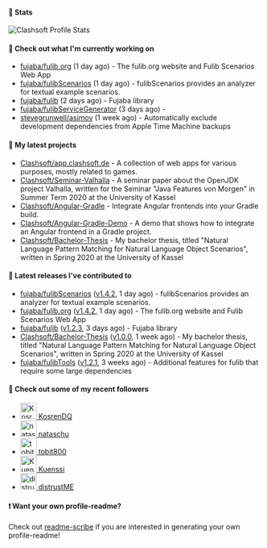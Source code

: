 #### 🔅 Stats

![Clashsoft Profile Stats](https://github-readme-stats.vercel.app/api?username=Clashsoft&show_icons=true&theme=dark&count_private=true&icon_color=0075ff)

#### 👷 Check out what I'm currently working on

- [fujaba/fulib.org](https://github.com/fujaba/fulib.org) (1 day ago) - The fulib.org website and Fulib Scenarios Web App
- [fujaba/fulibScenarios](https://github.com/fujaba/fulibScenarios) (1 day ago) - fulibScenarios provides an analyzer for textual example scenarios. 
- [fujaba/fulib](https://github.com/fujaba/fulib) (2 days ago) - Fujaba library
- [fujaba/fulibServiceGenerator](https://github.com/fujaba/fulibServiceGenerator) (3 days ago) - 
- [stevegrunwell/asimov](https://github.com/stevegrunwell/asimov) (1 week ago) - Automatically exclude development dependencies from Apple Time Machine backups

#### 🌱 My latest projects

- [Clashsoft/app.clashsoft.de](https://github.com/Clashsoft/app.clashsoft.de) - A collection of web apps for various purposes, mostly related to games.
- [Clashsoft/Seminar-Valhalla](https://github.com/Clashsoft/Seminar-Valhalla) - A seminar paper about the OpenJDK project Valhalla, written for the Seminar &#34;Java Features von Morgen&#34; in Summer Term 2020 at the University of Kassel
- [Clashsoft/Angular-Gradle](https://github.com/Clashsoft/Angular-Gradle) - Integrate Angular frontends into your Gradle build.
- [Clashsoft/Angular-Gradle-Demo](https://github.com/Clashsoft/Angular-Gradle-Demo) - A demo that shows how to integrate an Angular frontend in a Gradle project.
- [Clashsoft/Bachelor-Thesis](https://github.com/Clashsoft/Bachelor-Thesis) - My bachelor thesis, titled &#34;Natural Language Pattern Matching for Natural Language Object Scenarios&#34;, written in Spring 2020 at the University of Kassel

#### 🔭 Latest releases I've contributed to

- [fujaba/fulibScenarios](https://github.com/fujaba/fulibScenarios) ([v1.4.2](https://github.com/fujaba/fulibScenarios/releases/tag/v1.4.2), 1 day ago) - fulibScenarios provides an analyzer for textual example scenarios. 
- [fujaba/fulib.org](https://github.com/fujaba/fulib.org) ([v1.4.2](https://github.com/fujaba/fulib.org/releases/tag/v1.4.2), 1 day ago) - The fulib.org website and Fulib Scenarios Web App
- [fujaba/fulib](https://github.com/fujaba/fulib) ([v1.2.3](https://github.com/fujaba/fulib/releases/tag/v1.2.3), 3 days ago) - Fujaba library
- [Clashsoft/Bachelor-Thesis](https://github.com/Clashsoft/Bachelor-Thesis) ([v1.0.0](https://github.com/Clashsoft/Bachelor-Thesis/releases/tag/v1.0.0), 1 week ago) - My bachelor thesis, titled &#34;Natural Language Pattern Matching for Natural Language Object Scenarios&#34;, written in Spring 2020 at the University of Kassel
- [fujaba/fulibTools](https://github.com/fujaba/fulibTools) ([v1.2.1](https://github.com/fujaba/fulibTools/releases/tag/v1.2.1), 3 weeks ago) - Additional features for fulib that require some large dependencies

#### 👯 Check out some of my recent followers

- [<img src="https://github.com/KosrenDQ.png?size=128" alt="KosrenDQ Profile Avatar" width="32"> KosrenDQ](https://github.com/KosrenDQ)
- [<img src="https://github.com/nataschu.png?size=128" alt="nataschu Profile Avatar" width="32"> nataschu](https://github.com/nataschu)
- [<img src="https://github.com/tobit800.png?size=128" alt="tobit800 Profile Avatar" width="32"> tobit800](https://github.com/tobit800)
- [<img src="https://github.com/Kuenssi.png?size=128" alt="Kuenssi Profile Avatar" width="32"> Kuenssi](https://github.com/Kuenssi)
- [<img src="https://github.com/distrustME.png?size=128" alt="distrustME Profile Avatar" width="32"> distrustME](https://github.com/distrustME)

#### ❗ Want your own profile-readme?
Check out [readme-scribe](https://github.com/muesli/readme-scribe) if you are interested in generating your own profile-readme!
